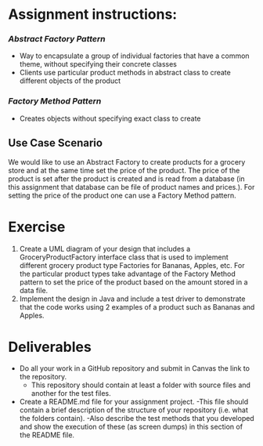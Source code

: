 # **Assignment instructions:**

### *Abstract Factory Pattern*
- Way to encapsulate a group of individual factories that have a common theme, without specifying their concrete classes
- Clients use particular product methods in abstract class to create different objects of the product

### *Factory Method Pattern*
- Creates objects without specifying exact class to create

## **Use Case Scenario**

We would like to use an Abstract Factory to create products for a grocery store and at the same time set the price of the product. The price of the product is set after the product is created and is read from a database (in this assignment that database can be file of product names and prices.). For setting the price of the product one can use a Factory Method pattern.


# Exercise
1. Create a UML diagram of your design that includes a GroceryProductFactory interface class that is used to implement different grocery product type Factories for Bananas, Apples, etc. For the particular product types take advantage of the Factory Method pattern to set the price of the product based on the amount stored in a data file.
2. Implement the design in Java and include a test driver to demonstrate that the code works using 2 examples of a product such as Bananas and Apples.


# Deliverables
- Do all your work in a GitHub repository and submit in Canvas the link to the repository.
    - This repository should contain at least a folder with source files and another for the
test files.
- Create a README.md file for your assignment project.
    -This file should contain a brief description of the structure of your repository (i.e. what the folders contain).
    -Also describe the test methods that you developed and show the execution of these (as screen dumps) in this section of the README file.
